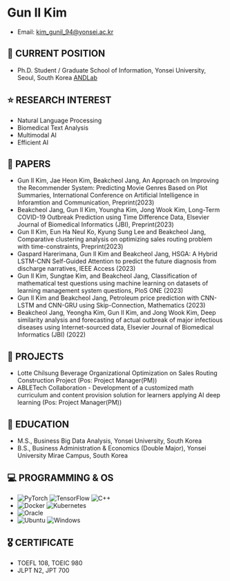 # Gun Il Kim
- Email: kim_gunil_94@yonsei.ac.kr    

## 🔭 CURRENT POSITION
-  Ph.D. Student / Graduate School of Information, Yonsei University, Seoul, South Korea [ANDLab](https://andlab.yonsei.ac.kr/)

## ⭐️ RESEARCH INTEREST
-	 Natural Language Processing
-	 Biomedical Text Analysis
-	 Multimodal AI
-	 Efficient AI

## 📒 PAPERS
- Gun Il Kim, Jae Heon Kim, Beakcheol Jang, An Approach on Improving the Recommender System: Predicting Movie Genres Based on Plot Summaries, International Conference on Artificial Intelligence in Inforamtion and Communication, Preprint(2023)
- Beakcheol Jang, Gun Il Kim, Youngha Kim, Jong Wook Kim, Long-Term COVID-19 Outbreak Prediction using Time Difference Data, Elsevier Journal of Biomedical Informatics (JBI), Preprint(2023)
- Gun Il Kim, Eun Ha Neul Ko, Kyung Sung Lee and Beakcheol Jang, Comparative clustering analysis on optimizing sales routing problem with time-constraints, Preprint(2023)
- Gaspard Harerimana, Gun Il Kim and Beakcheol Jang, HSGA: A Hybrid LSTM-CNN Self-Guided Attention to predict the future diagnosis from discharge narratives, IEEE Access (2023)
- Gun Il Kim, Sungtae Kim, and Beakcheol Jang, Classification of mathematical test questions using machine learning on datasets of learning management system questions, PloS ONE (2023)
- Gun Il Kim and Beakcheol Jang, Petroleum price prediction with CNN-LSTM and CNN-GRU using Skip-Connection, Mathematics (2023)
- Beakcheol Jang, Yeongha Kim, Gun Il Kim, and Jong Wook Kim, Deep similarity analysis and forecasting of actual outbreak of major infectious diseases using Internet-sourced data, Elsevier Journal of Biomedical Informatics (JBI) (2022)

## 🔨 PROJECTS
- Lotte Chilsung Beverage Organizational Optimization on Sales Routing Construction Project (Pos: Project Manager(PM))
- ABLETech Collaboration - Development of a customized math curriculum and content provision solution for learners applying AI deep learning (Pos: Project Manager(PM))

## 💬 EDUCATION
- 	M.S., Business Big Data Analysis, Yonsei University, South Korea
- 	B.S., Business Administration & Economics (Double Major), Yonsei University Mirae Campus, South Korea

## 💻 PROGRAMMING & OS
- ![PyTorch](https://img.shields.io/badge/PyTorch-%23EE4C2C.svg?style=for-the-badge&logo=PyTorch&logoColor=white) ![TensorFlow](https://img.shields.io/badge/TensorFlow-%23FF6F00.svg?style=for-the-badge&logo=TensorFlow&logoColor=white) ![C++](https://img.shields.io/badge/c++-%2300599C.svg?style=for-the-badge&logo=c%2B%2B&logoColor=white) 
- ![Docker](https://img.shields.io/badge/docker-%230db7ed.svg?style=for-the-badge&logo=docker&logoColor=white) ![Kubernetes](https://img.shields.io/badge/kubernetes-%23326ce5.svg?style=for-the-badge&logo=kubernetes&logoColor=white)
- ![Oracle](https://img.shields.io/badge/Oracle-F80000?style=for-the-badge&logo=oracle&logoColor=white)
- ![Ubuntu](https://img.shields.io/badge/Ubuntu-E95420?style=for-the-badge&logo=ubuntu&logoColor=white) ![Windows](https://img.shields.io/badge/Windows-0078D6?style=for-the-badge&logo=windows&logoColor=white)

## 🎖️ CERTIFICATE
- TOEFL 108, TOEIC 980
- JLPT N2, JPT 700
